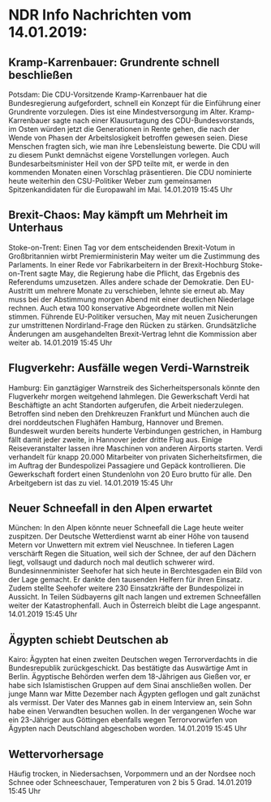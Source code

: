 # NDR Info Nachrichten vom 14.01.2019:


## Kramp-Karrenbauer: Grundrente schnell beschließen
Potsdam: Die CDU-Vorsitzende Kramp-Karrenbauer hat die Bundesregierung aufgefordert, schnell ein Konzept für die  Einführung einer Grundrente vorzulegen. Dies ist eine Mindestversorgung im Alter. Kramp-Karrenbauer sagte nach einer Klausurtagung des CDU-Bundesvorstands, im Osten würden jetzt die Generationen in Rente gehen, die nach der Wende von Phasen der Arbeitslosigkeit betroffen gewesen seien. Diese Menschen fragten sich, wie man ihre Lebensleistung bewerte. Die CDU will zu diesem Punkt demnächst eigene Vorstellungen vorlegen. Auch Bundesarbeitsminister Heil von der SPD teilte mit, er werde in den kommenden Monaten einen Vorschlag präsentieren. Die CDU nominierte heute weiterhin den CSU-Politiker Weber zum gemeinsamen Spitzenkandidaten für die Europawahl im Mai. 14.01.2019 15:45 Uhr 

## Brexit-Chaos: May kämpft um Mehrheit im Unterhaus
Stoke-on-Trent:	Einen Tag vor dem entscheidenden Brexit-Votum in Großbritannien wirbt Premierministerin May weiter um die Zustimmung des Parlaments. In einer Rede vor Fabrikarbeitern in der Brexit-Hochburg Stoke-on-Trent sagte May, die Regierung habe die Pflicht, das Ergebnis des Referendums umzusetzen. Alles andere schade der Demokratie. Den EU-Austritt um mehrere Monate zu verschieben, lehnte sie erneut ab. May muss bei der Abstimmung morgen Abend mit einer deutlichen Niederlage rechnen. Auch etwa 100 konservative Abgeordnete wollen mit Nein stimmen. Führende EU-Politiker versuchen, May mit neuen Zusicherungen zur umstrittenen Nordirland-Frage den Rücken zu stärken. Grundsätzliche Änderungen am ausgehandelten Brexit-Vertrag lehnt die Kommission aber weiter ab. 14.01.2019 15:45 Uhr 

## Flugverkehr: Ausfälle wegen Verdi-Warnstreik
Hamburg: Ein ganztägiger Warnstreik des Sicherheitspersonals könnte den Flugverkehr morgen weitgehend lahmlegen. Die Gewerkschaft Verdi hat Beschäftigte an acht Standorten aufgerufen, die Arbeit niederzulegen. Betroffen sind neben den Drehkreuzen Frankfurt und München auch die drei norddeutschen Flughäfen Hamburg, Hannover und Bremen. Bundesweit wurden bereits hunderte Verbindungen gestrichen, in Hamburg fällt damit jeder zweite, in Hannover jeder dritte Flug aus. Einige Reiseveranstalter lassen ihre Maschinen von anderen Airports starten. Verdi verhandelt für knapp 20.000 Mitarbeiter von privaten Sicherheitsfirmen, die im Auftrag der Bundespolizei Passagiere und Gepäck kontrollieren. Die Gewerkschaft fordert einen Stundenlohn von 20 Euro brutto für alle. Den Arbeitgebern ist das zu viel. 14.01.2019 15:45 Uhr 

## Neuer Schneefall in den Alpen erwartet
München: In den Alpen könnte neuer Schneefall die Lage heute weiter zuspitzen. Der Deutsche Wetterdienst warnt ab einer Höhe von tausend Metern vor Unwettern mit extrem viel Neuschnee. In tieferen Lagen verschärft Regen die Situation, weil sich der Schnee, der auf den Dächern liegt, vollsaugt und dadurch noch mal deutlich schwerer wird. Bundesinnenminister Seehofer hat sich heute in Berchtesgaden ein Bild von der Lage gemacht. Er dankte den tausenden Helfern für ihren Einsatz. Zudem stellte Seehofer weitere 230 Einsatzkräfte der Bundespolizei in Aussicht. In Teilen Südbayerns gilt nach langen und extremen Schneefällen weiter der Katastrophenfall. Auch in Österreich bleibt die Lage angespannt. 14.01.2019 15:45 Uhr 

## Ägypten schiebt Deutschen ab
Kairo: Ägypten hat einen zweiten Deutschen wegen Terrorverdachts in die Bundesrepublik zurückgeschickt. Das bestätigte das Auswärtige Amt in Berlin. Ägyptische Behörden werfen dem 18-Jährigen aus Gießen vor, er habe sich Islamistischen Gruppen auf dem  Sinai anschließen wollen. Der junge Mann war Mitte Dezember nach Ägypten geflogen und galt zunächst als vermisst. Der Vater des Mannes gab in einem Interview an, sein Sohn habe einen Verwandten besuchen wollen. In der vergangenen Woche war ein 23-Jähriger aus Göttingen ebenfalls wegen Terrorvorwürfen von Ägypten nach Deutschland abgeschoben worden. 14.01.2019 15:45 Uhr 

## Wettervorhersage
Häufig trocken, in Niedersachsen, Vorpommern und an der Nordsee noch Schnee oder Schneeschauer, Temperaturen von 2 bis 5 Grad. 14.01.2019 15:45 Uhr 
